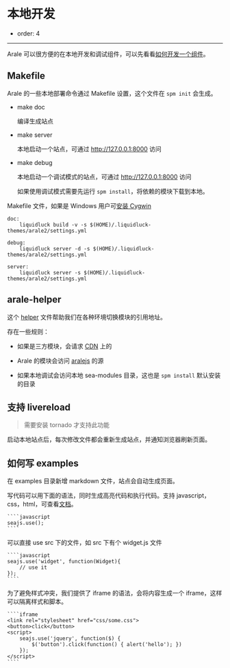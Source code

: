 # 本地开发

- order: 4

---

Arale 可以很方便的在本地开发和调试组件，可以先看看[如何开发一个组件](develop-components.html)。

## Makefile

Arale 的一些本地部署命令通过 Makefile 设置，这个文件在 `spm init` 会生成。

 -  make doc

    编译生成站点

 -  make server

    本地启动一个站点，可通过 http://127.0.0.1:8000 访问

 -  make debug

    本地启动一个调试模式的站点，可通过 http://127.0.0.1:8000 访问
    
    如果使用调试模式需要先运行 `spm install`，将依赖的模块下载到本地。


Makefile 文件，如果是 Windows 用户可[安装 Cygwin](https://github.com/aralejs/liquidluck-theme-arale2#%E5%86%99%E7%BB%99-windows-%E7%94%A8%E6%88%B7)

```
doc:
	liquidluck build -v -s $(HOME)/.liquidluck-themes/arale2/settings.yml

debug:
	liquidluck server -d -s $(HOME)/.liquidluck-themes/arale2/settings.yml

server:
	liquidluck server -s $(HOME)/.liquidluck-themes/arale2/settings.yml
```

## arale-helper

这个 [helper](https://github.com/aralejs/liquidluck-theme-arale2/blob/master/static/js/arale-helper.js) 文件帮助我们在各种环境切换模块的引用地址。

存在一些规则：

 -  如果是三方模块，会请求 [CDN](https://a.alipayobjects.com) 上的
 
 -  Arale 的模块会访问 [aralejs](http://aralejs.org/source/) 的源
 
 -  如果本地调试会访问本地 sea-modules 目录，这也是 `spm install` 默认安装的目录
 
## 支持 livereload

> 需要安装 tornado 才支持此功能

启动本地站点后，每次修改文件都会重新生成站点，并通知浏览器刷新页面。

## 如何写 examples

在 examples 目录新增 markdown 文件，站点会自动生成页面。

写代码可以用下面的语法，同时生成高亮代码和执行代码。支持 javascript，css，html，可查看[文档](https://github.com/aralejs/liquidluck-theme-arale2#%E6%96%87%E6%A1%A3%E7%BC%96%E8%BE%91)。

    ````javascript
    seajs.use();
    ````

可以直接 use src 下的文件，如 src 下有个 widget.js 文件

    ````javascript
    seajs.use('widget', function(Widget){
        // use it
    });
    ````
    
为了避免样式冲突，我们提供了 iframe 的语法，会将内容生成一个 iframe，这样可以隔离样式和脚本。

    ````iframe
    <link rel="stylesheet" href="css/some.css">
    <button>click</button>
    <script>
        seajs.use('jquery', function($) {
            $('button').click(function() { alert('hello'); })
        });
    </script>
    ````
